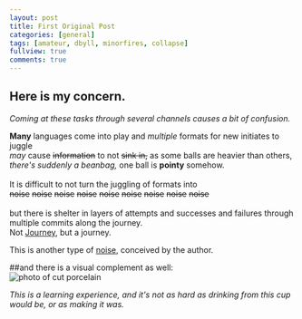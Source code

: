 ```yaml
---
layout: post
title: First Original Post
categories: [general]
tags: [amateur, dbyll, minorfires, collapse]
fullview: true
comments: true
---
```


## Here is my concern.


*Coming at these tasks through several channels causes a bit of confusion.*

**Many** languages come into play and *multiple* formats for new initiates to juggle<br>
*may* cause ~~information~~ to not ~~sink in,~~ as some balls are heavier than others,<br>
_there's suddenly a beanbag,_ one ball is __pointy__ somehow.
<br><br>
It is difficult to not turn the juggling of formats into<br>
~~noise~~ ~~noise~~ ~~noise~~
~~noise~~ ~~noise~~ ~~noise~~
~~noise~~ ~~noise~~ ~~noise~~<br><br>
but there is shelter in layers of attempts and successes and failures through multiple commits along the journey. <br> Not [Journey](https://www.youtube.com/watch?v=jdj8APyqvqw), but a journey.<br>

This is another type of [noise](https://minorfires.bandcamp.com/releases), conceived by the author.

##and there is a visual complement as well:<br> ![photo of cut porcelain](http://artsake.massculturalcouncil.org/blog/artsake/wp-content/uploads/2013/09/Tea.jpg)<br>

<i>This is a learning experience, and it's not as hard as drinking from this cup would be, or as making it was.</i>